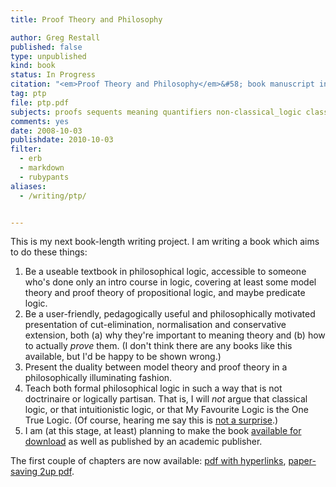 ```yaml
---
title: Proof Theory and Philosophy

author: Greg Restall
published: false
type: unpublished
kind: book
status: In Progress
citation: "<em>Proof Theory and Philosophy</em>&#58; book manuscript in progress."
tag: ptp
file: ptp.pdf
subjects: proofs sequents meaning quantifiers non-classical_logic classical_logic
comments: yes
date: 2008-10-03
publishdate: 2010-10-03
filter:
  - erb
  - markdown
  - rubypants
aliases:
  - /writing/ptp/


---
```

This is my next book-length writing project.  I am writing a book which aims to do these things:</p>
<ol>
<li /> Be a useable textbook in philosophical logic, accessible to someone who's done only an intro course in logic, covering at least some model theory and proof theory of propositional logic, and maybe predicate logic.
<li /> Be a user-friendly, pedagogically useful and philosophically motivated presentation of cut-elimination, normalisation and conservative extension, both (a) why they're important to meaning theory and (b) how to actually <em>prove</em> them.  (I don't think there are any books like this available, but I'd be happy to be shown wrong.)
<li /> Present the duality between model theory and proof theory in a philosophically illuminating fashion.
<li /> Teach both formal philosophical logic in such a way that is not doctrinaire or logically partisan.  That is, I will <em>not</em> argue that classical logic, or that intuitionistic logic, or that My Favourite Logic is the One True Logic. (Of course, hearing me say this is <a href="http://consequently.org/writing/logical_pluralism/">not a surprise</a>.)
<li /> I am (at this stage, at least) planning to make the book <a href="http://consequently.org/news/2004/03/18/publishing_a_book">available for download</a> as well as published by an academic publisher.
</ol>

The first couple of chapters are now available: <a href="http://consequently.org/papers/ptp.pdf">pdf with hyperlinks</a>, <a href="http://consequently.org/papers/ptp-2up.pdf">paper-saving 2up pdf</a>. 